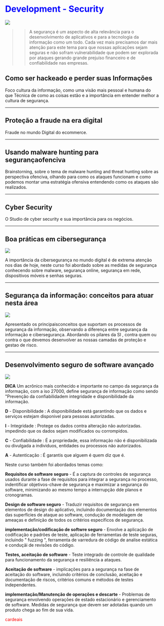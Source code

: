 
# <span style="color:blue">Development - Security</span>
![](https://blog.convisoappsec.com/wp-content/uploads/2015/11/Thumb-Processos-Dev-Seguro_Prancheta-1-1200x675.png)


>>  A segurança é um aspecto de alta relevância para o desenvolvimento de aplicativos 
e para a tecnologia da informação como um todo. Cada vez mais precisamos dar mais atenção para este tema
para que nossas aplicações sejam seguras e não sofram vulnerabilidade que podem ser explorada por ataques gerando grande prejuíso financeiro e de confiabilidade nas empresas.

## **Como ser hackeado e perder suas Informações**

Foco cultura da informação, como uma visão mais pessoal e humana do que Técnica de como as coisas estão e a importância em entender melhor a cultura de segurança.

---

## **Proteção a fraude na era digital**

Fraude no mundo Digital do ecommerce.

---


## **Usando malware hunting para segurançaofenciva**

Brainstorning, sobre o tema de malware hunting and threat hunting sobre as perspectiva ofenciva, olhando para como os ataques funcionam e como podemos montar uma estratégia ofensiva entendendo como os ataques são realizados.

---

## **Cyber Security**

O Studio de cyber security e sua importância para os negócios.

---

## **Boa práticas em cibersegurança**

![](https://img-b.udemycdn.com/course/125_H/1318800_c947_9.jpg)

A importância da cibersegurança no mundo digital é de extrema atenção nos dias de hoje, neste curso foi abordado sobre as medidas de segurança conhecendo sobre malware, segurança online, segurança em rede, dispositivos móveis e senhas seguras.

---

## **Segurança da informação: conceitos para atuar nesta área**

![](https://img-b.udemycdn.com/course/125_H/3250050_98e7_2.jpg)

Apresentado os principaisconceitos que suportam os processos de segurança da informação, observando a diferença entre segurança da informação e cibersegurança. Abordando os pilares da SI , contra quem ou contra o que devemos desenvolver as nossas camadas de proteção e gestao de risco.



---

## **Desenvolvimento seguro de software avançado**
![](https://img-b.udemycdn.com/course/125_H/2304384_ecca_7.jpg)

**DICA** Um acrônico mais conhecido e importante no campo da segurança da informação, com a iso 27000, define segurança de informação como sendo "Prevenção da confiabilidadem integridade e disponibilidade da informação.

**D** - Disponibilidade : A disponibilidade está garantindo que os dados e serviços estejam disponivel para pessoas autorizadas.

**I** - Integridade : Protege os dados contra alteração não autorizadas. impedindo que os dados sejam modificados ou corrompidos.

**C** - Confiabilidade : É a propriedade, essa informação não é disponibilizada ou divulgada a individuos, entidades ou processos não autorizados.

**A** - Autenticação : É garantis que alguem é quem diz que é.


Neste curso também foi abordados temas como:

**Requisitos de software seguro** - É a captura de controles de segurança usados durante a fase de requisitos para integrar a segurança no processo, indentificar objetivos-chave de segurança e maximizar a segurança do software, minimizando ao mesmo tempo a interrupção dde planos e cronogramas.
 
 
**Design de software seguro** - Traduzir requisitos de segurança em elementos de design do aplicativo, incluindo documentação dos elementos das superfícies de ataque ao software, condução de modelagem de ameaças e definição de todos os critérios específicos de segurança.

**implementação/codificação de softwre seguro** - Envolve a aplicação de codificação e padrões de teste, aplicação de ferramentas de teste seguras, incluindo " fuzzing ", ferramenta de varredura de código de analise estática e conduçãi de revisões do código.

 
**Testes, aceitação de software** - Teste integrado de controle de qualidade para funcionamento da segurança e resiliência a ataques.

**Aceitação de software** - implicações para a segurança na fase de aceitação do software, incluindo critérios de conclusão, aceitação e documentação de riscos, critérios comuns e métodos de testes independentes.
  
**implementação/Manutenção de operações e descarte** - Problemas de segurança envolvendo operações de estado estacionário e gerenciamento de software. Medidas de segurança que devem ser adotadas quando um produto chega ao fim de sua vida.


<span style="color:red">cardeais</span>
